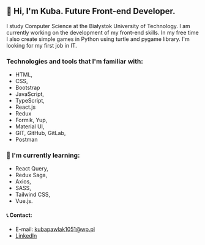 ## 👋 Hi, I'm Kuba. Future **Front-end Developer**.

I study Computer Science at the Białystok University of Technology. I am currently working on the development of my front-end skills. In my free time I also create simple games in Python using turtle and pygame library. I'm looking for my first job in IT. 

### Technologies and tools that I'm familiar with: 

- HTML,
- CSS,
- Bootstrap
- JavaScript,
- TypeScript,
- React.js
- Redux
- Formik, Yup,
- Material UI,
- GIT, GitHub, GitLab,
- Postman

### 📖 I'm currently learning: 

- React Query,
- Redux Saga,
- Axios,
- SASS,
- Tailwind CSS,
- Vue.js.

#### 📞 Contact:

- E-mail: kubapawlak1051@wp.pl
- [LinkedIn](https://www.linkedin.com/in/jakub-pawlak-frontend-dev/)
